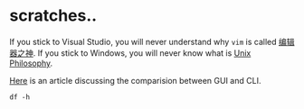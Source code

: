 # scratches.. 

If you stick to Visual Studio, you will never understand why `vim` is called [编辑器之神](http://os.51cto.com/art/201101/242518.htm). If you stick to Windows, you will never know what is [Unix Philosophy](http://en.wikipedia.org/wiki/Unix_philosophy).

[Here](http://www.computerhope.com/issues/ch000619.htm) is an article discussing the comparision between GUI and CLI.

``` shell
df -h
```

